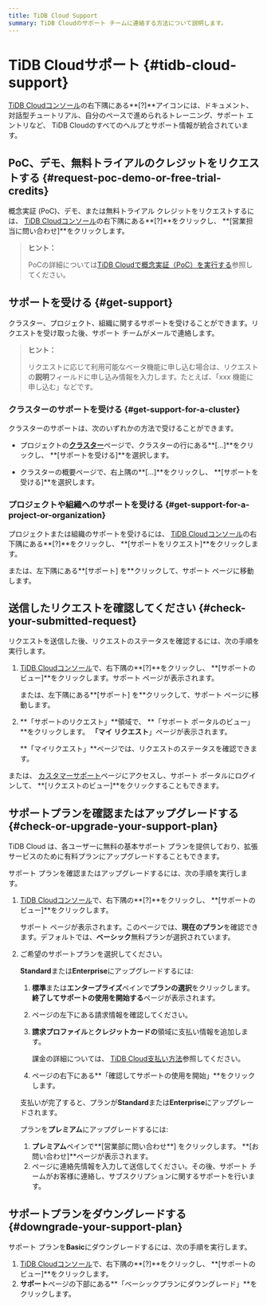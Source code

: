 ```yaml
---
title: TiDB Cloud Support
summary: TiDB Cloudのサポート チームに連絡する方法について説明します。
---
```


# TiDB Cloudサポート {#tidb-cloud-support}

[TiDB Cloudコンソール](https://tidbcloud.com/)の右下隅にある**[?]**アイコンには、ドキュメント、対話型チュートリアル、自分のペースで進められるトレーニング、サポート エントリなど、 TiDB Cloudのすべてのヘルプとサポート情報が統合されています。

## PoC、デモ、無料トライアルのクレジットをリクエストする {#request-poc-demo-or-free-trial-credits}

概念実証 (PoC)、デモ、または無料トライアル クレジットをリクエストするには、 [TiDB Cloudコンソール](https://tidbcloud.com/)の右下隅にある**[?]**をクリックし、 **[営業担当に問い合わせ]**をクリックします。

> **ヒント：**
>
> PoCの詳細については[TiDB Cloudで概念実証（PoC）を実行する](/tidb-cloud/tidb-cloud-poc.md)参照してください。

## サポートを受ける {#get-support}

クラスター、プロジェクト、組織に関するサポートを受けることができます。リクエストを受け取った後、サポート チームがメールで連絡します。

> **ヒント：**
>
> リクエストに応じて利用可能なベータ機能に申し込む場合は、リクエストの**説明**フィールドに申し込み情報を入力します。たとえば、「xxx 機能に申し込む」などです。

### クラスターのサポートを受ける {#get-support-for-a-cluster}

クラスターのサポートは、次のいずれかの方法で受けることができます。

-   プロジェクトの[**クラスター**](https://tidbcloud.com/console/clusters)ページで、クラスターの行にある**[...]**をクリックし、 **[サポートを受ける]**を選択します。

-   クラスターの概要ページで、右上隅の**[...]**をクリックし、 **[サポートを受ける]**を選択します。

### プロジェクトや組織へのサポートを受ける {#get-support-for-a-project-or-organization}

プロジェクトまたは組織のサポートを受けるには、 [TiDB Cloudコンソール](https://tidbcloud.com/)の右下隅にある**[?]**をクリックし、 **[サポートをリクエスト]**をクリックします。

または、<mdsvgicon name="icon-top-organization">左下隅にある**[サポート] を**クリックして、サポート ページに移動します。</mdsvgicon>

## 送信したリクエストを確認してください {#check-your-submitted-request}

リクエストを送信した後、リクエストのステータスを確認するには、次の手順を実行します。

1.  [TiDB Cloudコンソール](https://tidbcloud.com/)で、右下隅の**[?]**をクリックし、 **[サポートのビュー]**をクリックします。サポート ページが表示されます。

    または、<mdsvgicon name="icon-top-organization">左下隅にある**[サポート] を**クリックして、サポート ページに移動します。</mdsvgicon>

2.  **「サポートのリクエスト」**領域で、 **「サポート ポータルのビュー」**をクリックします。 **「マイ リクエスト**」ページが表示されます。

    **「マイリクエスト」**ページでは、リクエストのステータスを確認できます。

または、 [カスタマーサポート](https://tidb.support.pingcap.com/)ページにアクセスし、サポート ポータルにログインして、 **[リクエストのビュー]**をクリックすることもできます。

## サポートプランを確認またはアップグレードする {#check-or-upgrade-your-support-plan}

TiDB Cloud は、各ユーザーに無料の基本サポート プランを提供しており、拡張サービスのために有料プランにアップグレードすることもできます。

サポート プランを確認またはアップグレードするには、次の手順を実行します。

1.  [TiDB Cloudコンソール](https://tidbcloud.com/)で、右下隅の**[?]**をクリックし、 **[サポートのビュー]**をクリックします。

    サポート ページが表示されます。このページでは、**現在のプラン**を確認できます。デフォルトでは、**ベーシック**無料プランが選択されています。

2.  ご希望のサポートプランを選択してください。

    <SimpleTab>
     <div label="Upgrade to Standard or Enterprise">

    **Standard**または**Enterprise**にアップグレードするには:

    1.  **標準**または**エンタープライズ**ペインで**プランの選択**をクリックします。**終了してサポートの使用を開始する**ページが表示されます。

    2.  ページの左下にある請求情報を確認してください。

    3.  **請求プロファイル**と**クレジットカードの**領域に支払い情報を追加します。

        課金の詳細については、 [TiDB Cloud支払い方法](/tidb-cloud/tidb-cloud-billing.md#payment-method)参照してください。

    4.  ページの右下にある**「確認してサポートの使用を開始」**をクリックします。

    支払いが完了すると、プランが**Standard**または**Enterprise**にアップグレードされます。

    </div>
     <div label="Upgrade to Premium">

    プランを**プレミアム**にアップグレードするには:

    1.  **プレミアム**ペインで**[営業部に問い合わせ**] をクリックします。 **[お問い合わせ]**ページが表示されます。
    2.  ページに連絡先情報を入力して送信してください。その後、サポート チームがお客様に連絡し、サブスクリプションに関するサポートを行います。

    </div>
     </SimpleTab>

## サポートプランをダウングレードする {#downgrade-your-support-plan}

サポート プランを**Basic**にダウングレードするには、次の手順を実行します。

1.  [TiDB Cloudコンソール](https://tidbcloud.com/)で、右下隅の**[?]**をクリックし、 **[サポートのビュー]**をクリックします。
2.  **サポート**ページの下部にある**「ベーシックプランにダウングレード」**をクリックします。
